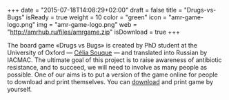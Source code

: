+++
date = "2015-07-18T14:08:29+02:00"
draft = false
title = "Drugs-vs-Bugs"
isReady = true
weight = 10
color = "green"
icon = "amr-game-logo.png"
img = "amr-game-logo.png"
web = "http://amrhub.ru/files/amrgame.zip"
isDownload = true
+++

<p>The board game «Drugs vs Bugs» is created by PhD student at the University of Oxford — <a class="service-link" target="_blank" href="https://bugsinbangkok.wordpress.com/bugs-vs-drugs/">Célia Souque</a> — and translated into Russian by IACMAC. The ultimate goal of this project is to raise awareness of antibiotic resistance, and to succeed, we will need to involve as many people as possible. One of our aims is to put a version of the game online for people to download and print themselves. You can <a class="service-link" target="_blank" href="http://amrhub.ru/files/amrgame.zip">download</a> and print game by yourself.</p>

